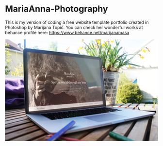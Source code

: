 # MariaAnna-Photography

This is my version of coding a free website template portfolio created in Photoshop by Marijana Topić. 
You can check her wonderful works at behance profile here:
https://www.behance.net/marijanamasa

![laptop-preview](https://github.com/Gregoofolio/MariaAnna-Photography/blob/master/laptop-preview.jpg)

